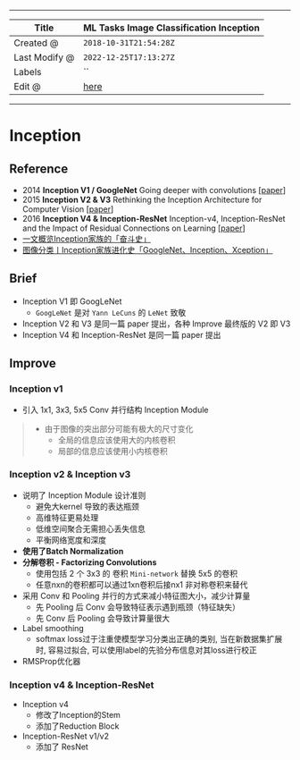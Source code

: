 -----

| Title         | ML Tasks Image Classification Inception              |
| ------------- | ---------------------------------------------------- |
| Created @     | `2018-10-31T21:54:28Z`                               |
| Last Modify @ | `2022-12-25T17:13:27Z`                               |
| Labels        | \`\`                                                 |
| Edit @        | [here](https://github.com/junxnone/aiwiki/issues/49) |

-----

# Inception

## Reference

  - 2014 **Inception V1 / GoogleNet** Going deeper with convolutions
    \[[paper](https://arxiv.org/pdf/1409.4842.pdf)\]
  - 2015 **Inception V2 & V3** Rethinking the Inception Architecture for
    Computer Vision \[[paper](https://arxiv.org/pdf/1512.00567.pdf)\]
  - 2016 **Inception V4 & Inception-ResNet** Inception-v4,
    Inception-ResNet and the Impact of Residual Connections on Learning
    \[[paper](https://arxiv.org/pdf/1602.07261.pdf)\]
  - [一文概览Inception家族的「奋斗史」](https://www.chainnews.com/articles/727946354364.htm)
  - [图像分类丨Inception家族进化史「GoogleNet、Inception、Xception」](https://www.cnblogs.com/vincent1997/p/10920036.html)

## Brief

  - Inception V1 即 GoogLeNet
      - `GoogLeNet` 是对 `Yann LeCuns` 的 `LeNet` 致敬
  - Inception V2 和 V3 是同一篇 paper 提出，各种 Improve 最终版的 V2 即 V3
  - Inception V4 和 Inception-ResNet 是同一篇 paper 提出

## Improve

### Inception v1

  - 引入 1x1, 3x3, 5x5 Conv 并行结构 Inception Module

>   - 由于图像的突出部分可能有极大的尺寸变化
>       - 全局的信息应该使用大的内核卷积
>       - 局部的信息应该使用小内核卷积

### Inception v2 & Inception v3

  - 说明了 Inception Module 设计准则
      - 避免大kernel 导致的表达瓶颈
      - 高维特征更易处理
      - 低维空间聚合无需担心丢失信息
      - 平衡网络宽度和深度
  - **使用了Batch Normalization**
  - **分解卷积 - Factorizing Convolutions**
      - 使用包括 2 个 3x3 的 卷积 `Mini-network` 替换 5x5 的卷积
      - 任意nxn的卷积都可以通过1xn卷积后接nx1 非对称卷积来替代
  - 采用 Conv 和 Pooling 并行的方式来减小特征图大小，减少计算量
      - 先 Pooling 后 Conv 会导致特征表示遇到瓶颈（特征缺失）
      - 先 Conv 后 Pooling 会导致计算量很大
  - Label smoothing
      - softmax loss过于注重使模型学习分类出正确的类别, 当在新数据集扩展时, 容易过拟合,
        可以使用label的先验分布信息对其loss进行校正
  - RMSProp优化器

### Inception v4 & Inception-ResNet

  - Inception v4
      - 修改了Inception的Stem
      - 添加了Reduction Block
  - Inception-ResNet v1/v2
      - 添加了 ResNet
